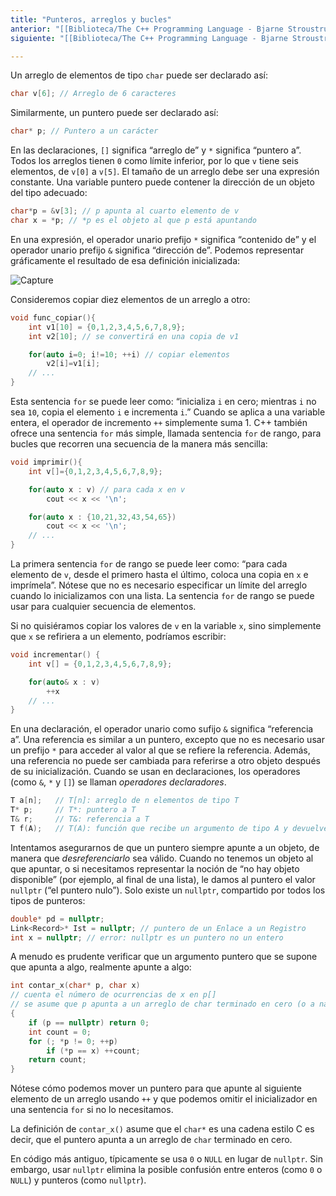 ```yaml
---
title: "Punteros, arreglos y bucles"
anterior: "[[Biblioteca/The C++ Programming Language - Bjarne Stroustrup/2 - Un Tour Por C++ - Lo Básico/2.4 - Pruebas y bucles]]"
siguiente: "[[Biblioteca/The C++ Programming Language - Bjarne Stroustrup/2 - Un Tour Por C++ - Lo Básico/3 - Tipos definidos por el usuario]]"

---
```

Un arreglo de elementos de tipo `char` puede ser declarado así:

```cpp
char v[6]; // Arreglo de 6 caracteres
```

Similarmente, un puntero puede ser declarado así:

```cpp
char* p; // Puntero a un carácter
```

En las declaraciones, `[]` significa “arreglo de” y `*` significa “puntero a”. Todos los arreglos tienen `0` como límite inferior, por lo que `v` tiene seis elementos, de `v[0]` a `v[5]`. El tamaño de un arreglo debe ser una expresión constante. Una variable puntero puede contener la dirección de un objeto del tipo adecuado:

```cpp
char*p = &v[3]; // p apunta al cuarto elemento de v
char x = *p; // *p es el objeto al que p está apuntando
```

En una expresión, el operador unario prefijo `*` significa “contenido de” y el operador unario prefijo `&` significa “dirección de”. Podemos representar gráficamente el resultado de esa definición inicializada:

![Capture](/img/Captura-de-pantalla-2025-08-15-a-las-6.32.54-p.m..png)

Consideremos copiar diez elementos de un arreglo a otro:

```cpp
void func_copiar(){
	int v1[10] = {0,1,2,3,4,5,6,7,8,9};
	int v2[10]; // se convertirá en una copia de v1

	for(auto i=0; i!=10; ++i) // copiar elementos
		v2[i]=v1[i];
	// ...
}
```

Esta sentencia `for` se puede leer como: “inicializa `i` en cero; mientras `i` no sea `10`, copia el elemento `i` e incrementa `i`.” Cuando se aplica a una variable entera, el operador de incremento `++` simplemente suma 1. C++ también ofrece una sentencia `for` más simple, llamada sentencia `for` de rango, para bucles que recorren una secuencia de la manera más sencilla:

```cpp
void imprimir(){
	int v[]={0,1,2,3,4,5,6,7,8,9};

	for(auto x : v) // para cada x en v
		cout << x << '\n';

	for(auto x : {10,21,32,43,54,65})
		cout << x << '\n';
	// ...
}
```

La primera sentencia `for` de rango se puede leer como: “para cada elemento de `v`, desde el primero hasta el último, coloca una copia en `x` e imprímela”. Nótese que no es necesario especificar un límite del arreglo cuando lo inicializamos con una lista. La sentencia `for` de rango se puede usar para cualquier secuencia de elementos.

Si no quisiéramos copiar los valores de `v` en la variable `x`, sino simplemente que `x` se refiriera a un elemento, podríamos escribir:

```cpp
void incrementar() {
	int v[] = {0,1,2,3,4,5,6,7,8,9};

	for(auto& x : v)
		++x
	// ...
}
```

En una declaración, el operador unario como sufijo `&` significa “referencia a”. Una referencia es similar a un puntero, excepto que no es necesario usar un prefijo `*` para acceder al valor al que se refiere la referencia. Además, una referencia no puede ser cambiada para referirse a otro objeto después de su inicialización. Cuando se usan en declaraciones, los operadores (como `&`, `*` y `[]`) se llaman *operadores declaradores*.

```cpp
T a[n];   // T[n]: arreglo de n elementos de tipo T
T* p;     // T*: puntero a T
T& r;     // T&: referencia a T
T f(A);   // T(A): función que recibe un argumento de tipo A y devuelve un resultado de tipo T
```

Intentamos asegurarnos de que un puntero siempre apunte a un objeto, de manera que *desreferenciarlo* sea válido. Cuando no tenemos un objeto al que apuntar, o si necesitamos representar la noción de “no hay objeto disponible” (por ejemplo, al final de una lista), le damos al puntero el valor `nullptr` (“el puntero nulo”). Solo existe un `nullptr`, compartido por todos los tipos de punteros:

```cpp
double* pd = nullptr;
Link<Record>* Ist = nullptr; // puntero de un Enlace a un Registro
int x = nullptr; // error: nullptr es un puntero no un entero
```

A menudo es prudente verificar que un argumento puntero que se supone que apunta a algo, realmente apunte a algo:

```cpp
int contar_x(char* p, char x)  
// cuenta el número de ocurrencias de x en p[] 
// se asume que p apunta a un arreglo de char terminado en cero (o a nada) 
{     
	if (p == nullptr) return 0;     
	int count = 0;     
	for (; *p != 0; ++p)         
		if (*p == x) ++count;     
	return count; 
}
```

Nótese cómo podemos mover un puntero para que apunte al siguiente elemento de un arreglo usando `++` y que podemos omitir el inicializador en una sentencia `for` si no lo necesitamos.

La definición de `contar_x()` asume que el `char*` es una cadena estilo C es decir, que el puntero apunta a un arreglo de `char` terminado en cero.

En código más antiguo, típicamente se usa `0` o `NULL` en lugar de `nullptr`. Sin embargo, usar `nullptr` elimina la posible confusión entre enteros (como `0` o `NULL`) y punteros (como `nullptr`).
